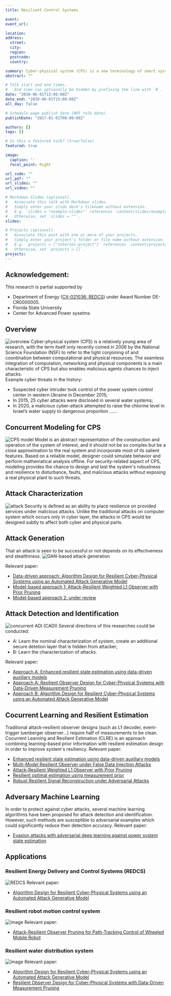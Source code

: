 ```yaml
---
title: Resilient Control Systems

event: 
event_url: 

location:
address:
  street:
  city:
  region: 
  postcode: 
  country:

summary: Cyber-physical system (CPS) is a new terminology of smart systems referring to the tight conjoining of and coordination between computation, comunication and physical processes.In increasingly serious adversary environment, the quest to synthesize control laws that meet the necessary resiliency requirements will become even more challenging. This research is focusing on vulnerability analysis, anomaly detection, characterization, and localization, to resilient control and state estimation designs against adversarial targeting.
abstract: ""

# Talk start and end times.
#   End time can optionally be hidden by prefixing the line with `#`.
date: "2030-06-01T13:00:00Z"
date_end: "2030-06-01T15:00:00Z"
all_day: false

# Schedule page publish date (NOT talk date).
publishDate: "2017-01-01T00:00:00Z"

authors: []
tags: []

# Is this a featured talk? (true/false)
featured: true

image:
  caption: ''
  focal_point: Right

url_code: ""
url_pdf: ""
url_slides: ""
url_video: ""

# Markdown Slides (optional).
#   Associate this talk with Markdown slides.
#   Simply enter your slide deck's filename without extension.
#   E.g. `slides = "example-slides"` references `content/slides/example-slides.md`.
#   Otherwise, set `slides = ""`.
slides:

# Projects (optional).
#   Associate this post with one or more of your projects.
#   Simply enter your project's folder or file name without extension.
#   E.g. `projects = ["internal-project"]` references `content/project/deep-learning/index.md`.
#   Otherwise, set `projects = []`.
projects:
---
```

## Acknowledgement: 
This research is partial supported by 
- Department of Energy ([CX-021036: REDCS](https://www.energy.gov/nepa/downloads/cx-021036-resilient-energy-delivery-and-control-systems-redcs)) under Award Number DE-CR0000005.
- Florida State University
- Center for Advanced Power sysetms
## Overview
![overview](https://user-images.githubusercontent.com/72170474/150700126-aa8e85bc-1809-46b9-b35b-bd72f41a93aa.png)
Cyber-physical system (CPS) is a relatively young area of research, with the term itself only recently coined in 2006 by the National Science Foundation (NSF) to refer to the tight conjoining of and coordination between computational and physical resources. The seamless integration of computation, networking and physical components is a main characteristic of CPS but also enables malicious agents chances to inject attacks.<br>
Example cyber threats in the history:
- Suspected cyber intruder took control of the power system control center in western Ukraine in December 2015;
- In 2015, 25 cyber attacks were disclosed in several water systems;
- In 2020, a malicious cyber-attack attempted to raise the chlorine level in Israel’s water supply to dangerous proportion ……

## Concurrent Modeling for CPS
![CPS model](https://user-images.githubusercontent.com/72170474/150700418-b937c2ad-bdd6-40a1-915c-375ea4826afa.png)
Model is an abstract representation of the construction and operation of the system of interest, and it should not be so complex but be a close approximation to the real system and incorporate most of its salient features. Based on a reliable model, designer could simulate behavior and perform mathematical analysis offline. For security-related aspect of CPS, modeling provides the chance to design and test the system's robustness and resilience to disturbance, faults, and malicious attacks without exposing a real physical plant to such threats. 

## Attack Characterization
![attack](https://user-images.githubusercontent.com/72170474/150700777-baa14500-e782-4d52-9599-a1408df61870.png)
Security is defined as an ability to place resilience on provided services under malicious attacks. Unlike the traditional attacks on computer system which occurs only in cyber layer, the attacks in CPS would be designed subtly to affect both cyber and physical parts.

## Attack Generation
That an attack is seen to be successful or not depends on its effectiveness and stealthiness. 
![GAN-based attack generation](https://user-images.githubusercontent.com/72170474/150701139-7ec29353-d0d3-41c6-80c5-eea68ed01f48.png)

Relevant paper: 
- [Data-driven approach: Algorithm Design for Resilient Cyber-Physical Systems using an Automated Attack Generative Model](https://raslab.netlify.app/publication/adrcpsaag/)
- [Model-based approach 1: Attack-Resilient Weighted L1 Observer with Prior Pruning](https://raslab.netlify.app/publication/arl1ofdia/)
- [Model-based approach 2: under review]()

## Attack Detection and Identification
![concurrent ADI (CADI)](https://user-images.githubusercontent.com/72170474/150700790-60e5c7ca-10e1-4839-bdf0-429317277b44.png)
Several directions of this researches could be conducted:
- A: Learn the nominal characterization of system, create an additional secure detetion layer that is hidden from attacker;
- B: Learn the characterization of attacks.

Relevant paper: 
- [Approach A: Enhanced resilient state estimation using data-driven auxiliary models](https://raslab.netlify.app/publication/erseddam/)
- [Approach A: Resilient Observer Design for Cyber-Physical Systems with Data-Driven Measurement Pruning](https://raslab.netlify.app/publication/rodcpsddmp/)
- [Approach B: Algorithm Design for Resilient Cyber-Physical Systems using an Automated Attack Generative Model](https://raslab.netlify.app/publication/adrcpsaag/)

## Cocurrent Learning and Resilient Estimation
Traditional attack-resilient observer designs (such as L1 decoder, event-trigger luenberger observer…) require half of measurements to be clean.<br>
Cocurrent Learning and Resilient Estimation (CLRE) is an approach combining learning-based prior information with resilient estimation design in order to improve system's resiliency.
Relevant paper: 
- [Enhanced resilient state estimation using data-driven auxiliary models](https://raslab.netlify.app/publication/erseddam/)
- [Multi-Model Resilient Observer under False Data Injection Attacks](https://raslab.netlify.app/publication/mmrofdia/)
- [Attack-Resilient Weighted L1 Observer with Prior Pruning](https://raslab.netlify.app/publication/arl1ofdia/)
- [Resilient optimal estimation using measurement prior](https://raslab.netlify.app/publication/roemr/)
- [Robust Resilient Signal Reconstruction under Adversarial Attacks](https://raslab.netlify.app/publication/rrsraa/)

## Adversary Machine Learning
In order to protect against cyber attacks, several machine learning algorithms have been proposed for attack detection and identification. However, such methods are susceptible to adversarial examples which could significantly reduce their detection accuracy. 
Relevant paper: 
- [Evasion attacks with adversarial deep learning against power system state estimation](https://raslab.netlify.app/publication/eaadlpsse/)

## Applications
### Resilient Energy Delivery and Control Systems (REDCS)
![REDCS](https://user-images.githubusercontent.com/72170474/150701660-4f0b5fef-0628-4d11-a9db-065759e30b7a.png)
Relevant paper: 
- [Algorithm Design for Resilient Cyber-Physical Systems using an Automated Attack Generative Model](https://raslab.netlify.app/publication/adrcpsaag/)
### Resilient robot motion control system
![image](https://user-images.githubusercontent.com/72170474/150701939-1f52353c-f62c-4536-87ff-aeefa6a0862f.png)
Relevant paper: 
- [Attack-Resilient Observer Pruning for Path-Tracking Control of Wheeled Mobile Robot](https://raslab.netlify.app/publication/aropptcwmr/)
### Resilient water distribution system
![image](https://user-images.githubusercontent.com/72170474/150701940-4bac0d8a-689c-414d-b59d-ebda9d5e540e.png)
Relevant paper: 
- [Algorithm Design for Resilient Cyber-Physical Systems using an Automated Attack Generative Model](https://raslab.netlify.app/publication/adrcpsaag/)
- [Resilient Observer Design for Cyber-Physical Systems with Data-Driven Measurement Pruning](https://raslab.netlify.app/publication/rodcpsddmp/)
